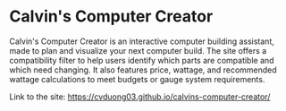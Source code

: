 # Calvin's Computer Creator

Calvin's Computer Creator is an interactive computer building assistant, made to plan and visualize your next computer build.
The site offers a compatibility filter to help users identify which parts are compatible and which need changing.
It also features price, wattage, and recommended wattage calculations to meet budgets or gauge system requirements.

Link to the site: https://cvduong03.github.io/calvins-computer-creator/
